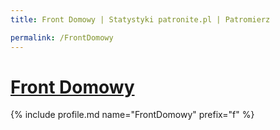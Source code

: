 ```yaml
---
title: Front Domowy | Statystyki patronite.pl | Patromierz

permalink: /FrontDomowy
---
```


# [Front Domowy](https://patronite.pl/FrontDomowy)

{% include profile.md name="FrontDomowy" prefix="f" %}
